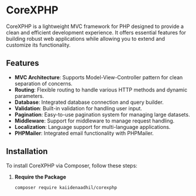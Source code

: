 # CoreXPHP

CoreXPHP is a lightweight MVC framework for PHP designed to provide a clean and efficient development experience. It offers essential features for building robust web applications while allowing you to extend and customize its functionality.

## Features

- **MVC Architecture**: Supports Model-View-Controller pattern for clean separation of concerns.
- **Routing**: Flexible routing to handle various HTTP methods and dynamic parameters.
- **Database**: Integrated database connection and query builder.
- **Validation**: Built-in validation for handling user input.
- **Pagination**: Easy-to-use pagination system for managing large datasets.
- **Middleware**: Support for middleware to manage request handling.
- **Localization**: Language support for multi-language applications.
- **PHPMailer**: Integrated email functionality with PHPMailer.

## Installation

To install CoreXPHP via Composer, follow these steps:

1. **Require the Package**

   ```bash
   composer require kaiidenaadhil/corexphp

